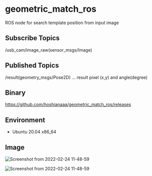 # geometric_match_ros

ROS node for search template position from input image

## Subscribe Topics

/usb_cam/image_raw(sensor_msgs/Image)

## Published Topics

/result(geometry_msgs/Pose2D) ... result pixel (x,y) and angle(degree)

## Binary
  
https://github.com/hoshianaaa/geometric_match_ros/releases
  

## Environment
- Ubuntu 20.04 x86_64

## Image

![Screenshot from 2022-02-24 11-48-59](https://user-images.githubusercontent.com/40942409/155448933-bc729c67-d6ee-4c7a-8d5a-7084ab71ef4d.png)

![Screenshot from 2022-02-24 11-48-59](https://user-images.githubusercontent.com/40942409/155449512-50faa1c6-fefb-4a9a-8dce-6a08361d1429.png)
